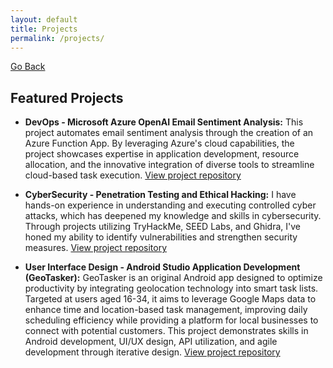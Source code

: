 ```yaml
---
layout: default
title: Projects
permalink: /projects/
---
```


[Go Back](/index/)

## Featured Projects
- **DevOps - Microsoft Azure OpenAI Email Sentiment Analysis:** This project automates email sentiment analysis through the creation of an Azure Function App. By leveraging Azure's cloud capabilities, the project showcases expertise in application development, resource allocation, and the innovative integration of diverse tools to streamline cloud-based task execution. [View project repository](https://github.com/clayton-h/devops-cbhodges)
  
- **CyberSecurity - Penetration Testing and Ethical Hacking:** I have hands-on experience in understanding and executing controlled cyber attacks, which has deepened my knowledge and skills in cybersecurity. Through projects utilizing TryHackMe, SEED Labs, and Ghidra, I've honed my ability to identify vulnerabilities and strengthen security measures. [View project repository](https://github.com/clayton-h/SS-cbhodges)

- **User Interface Design - Android Studio Application Development (GeoTasker):** GeoTasker is an original Android app designed to optimize productivity by integrating geolocation technology into smart task lists. Targeted at users aged 16-34, it aims to leverage Google Maps data to enhance time and location-based task management, improving daily scheduling efficiency while providing a platform for local businesses to connect with potential customers. This project demonstrates skills in Android development, UI/UX design, API utilization, and agile development through iterative design. [View project repository](https://github.com/clayton-h/ui-cbhodges)

